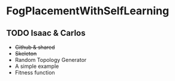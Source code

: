 # FogPlacementWithSelfLearning

## TODO Isaac & Carlos
- ~~Github & shared~~
- ~~Skeleton~~
- Random Topology Generator
- A simple example
- Fitness function
